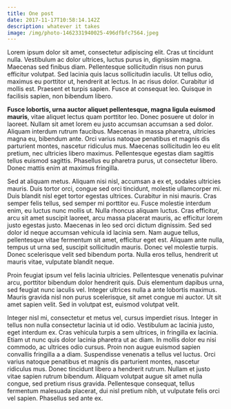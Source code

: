 ```yaml
---
title: One post
date: 2017-11-17T10:58:14.142Z
description: whatever it takes
image: /img/photo-1462331940025-496dfbfc7564.jpeg
---
```

Lorem ipsum dolor sit amet, consectetur adipiscing elit. Cras ut tincidunt nulla. Vestibulum ac dolor ultrices, luctus purus in, dignissim magna. Maecenas sed finibus diam. Pellentesque sollicitudin risus non purus efficitur volutpat. Sed lacinia quis lacus sollicitudin iaculis. Ut tellus odio, maximus eu porttitor ut, hendrerit at lectus. In ac risus dolor. Curabitur id mollis est. Praesent et turpis sapien. Fusce at consequat leo. Quisque in facilisis sapien, non bibendum libero.

**Fusce lobortis, urna auctor aliquet pellentesque, magna ligula euismod mauris**, vitae aliquet lectus quam porttitor leo. Donec posuere ut dolor in laoreet. Nullam sit amet lorem eu justo accumsan accumsan a sed dolor. Aliquam interdum rutrum faucibus. Maecenas in massa pharetra, ultricies magna eu, bibendum ante. Orci varius natoque penatibus et magnis dis parturient montes, nascetur ridiculus mus. Maecenas sollicitudin leo eu elit pretium, nec ultricies libero maximus. Pellentesque egestas diam sagittis tellus euismod sagittis. Phasellus eu pharetra purus, ut consectetur libero. Donec mattis enim at maximus fringilla.

Sed at aliquam metus. Aliquam nisi nisl, accumsan a ex et, sodales ultricies mauris. Duis tortor orci, congue sed orci tincidunt, molestie ullamcorper mi. Duis blandit nisl eget tortor egestas ultrices. Curabitur in nisi mauris. Cras semper felis tellus, sed semper mi porttitor eu. Fusce molestie interdum enim, eu luctus nunc mollis ut. Nulla rhoncus aliquam luctus. Cras efficitur, arcu sit amet suscipit laoreet, arcu massa placerat mauris, ac efficitur lorem justo egestas justo. Maecenas in leo sed orci dictum dignissim. Sed sed dolor id neque accumsan vehicula id lacinia sem. Nam augue tellus, pellentesque vitae fermentum sit amet, efficitur eget est. Aliquam ante nulla, tempus ut urna sed, suscipit sollicitudin mauris. Donec vel molestie turpis. Donec scelerisque velit sed bibendum porta. Nulla eros tellus, hendrerit ut mauris vitae, vulputate blandit neque.

Proin feugiat ipsum vel felis lacinia ultricies. Pellentesque venenatis pulvinar arcu, porttitor bibendum dolor hendrerit quis. Duis elementum dapibus urna, sed feugiat nunc iaculis vel. Integer ultrices nulla a ante lobortis maximus. Mauris gravida nisl non purus scelerisque, sit amet congue mi auctor. Ut sit amet sapien velit. Sed in volutpat est, euismod volutpat velit.

Integer nisl mi, consectetur et metus vel, cursus imperdiet risus. Integer in tellus non nulla consectetur lacinia ut id odio. Vestibulum ac lacinia justo, eget interdum ex. Cras vehicula turpis a sem ultrices, in fringilla ex lacinia. Etiam ut nunc quis dolor lacinia pharetra ut ac diam. In mollis dolor eu nisi commodo, ac ultrices odio cursus. Proin non augue euismod sapien convallis fringilla a a diam. Suspendisse venenatis a tellus vel luctus. Orci varius natoque penatibus et magnis dis parturient montes, nascetur ridiculus mus. Donec tincidunt libero a hendrerit rutrum. Nullam et justo vitae sapien rutrum bibendum. Aliquam volutpat augue sit amet nulla congue, sed pretium risus gravida. Pellentesque consequat, tellus fermentum malesuada placerat, dui nisl pretium nibh, ut vulputate felis orci vel sapien. Phasellus sed ante ex.
